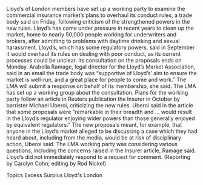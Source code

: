 Lloyd’s of London members have set up a working party to examine the commercial insurance market’s plans to overhaul its conduct rules, a trade body said on Friday, following criticism of the strengthened powers in the new rules.
Lloyd’s has come under pressure in recent years to clean up the market, home to nearly 50,000 people working for underwriters and brokers, after admitting to problems with daytime drinking and sexual harassment.
Lloyd’s, which has some regulatory powers, said in September it would overhaul its rules on dealing with poor conduct, as its current processes could be unclear. Its consultation on the proposals ends on Monday.
Arabella Ramage, legal director for the Lloyd’s Market Association, said in an email the trade body was “supportive of Lloyd’s’ aim to ensure the market is well-run, and a great place for people to come and work.”
The LMA will submit a response on behalf of its membership, she said.
The LMA has set up a working group about the consultation.
Plans for the working party follow an article in Reuters publication the Insurer in October by barrister Michael Uberoi, criticizing the new rules.
Uberoi said in the article that some proposals were “remarkable in their breadth and … would result in the Lloyd’s regulator enjoying wider powers than those generally enjoyed by equivalent regulators.”
The new proposals meant, for example, that anyone in the Lloyd’s market alleged to be discussing a case which they had heard about, including from the media, would be at risk of disciplinary action, Uberoi said.
The LMA working party was considering various questions, including the concerns raised in the Insurer article, Ramage said.
Lloyd’s did not immediately respond to a request for comment.
(Reporting by Carolyn Cohn; editing by Rod Nickel)

Topics
Excess Surplus
Lloyd's
London

